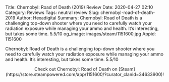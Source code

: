 Title: Chernobyl: Road of Death (2019) Review
Date: 2020-04-27 02:10
Category: Reviews
Tags: neutral review
Slug: chernobyl-road-of-death-2019
Author: Hexadigital
Summary: Chernobyl: Road of Death is a challenging top-down shooter where you need to carefully watch your radiation exposure while managing your ammo and health. It’s interesting, but takes some time. 5.5/10
og_image: images/steam/1151600.jpg
Appid: 1151600

Chernobyl: Road of Death is a challenging top-down shooter where you need to carefully watch your radiation exposure while managing your ammo and health. It’s interesting, but takes some time. 5.5/10

<center>Check out Chernobyl: Road of Death on [Steam](https://store.steampowered.com/app/1151600/?curator_clanid=34633900)!</center>
